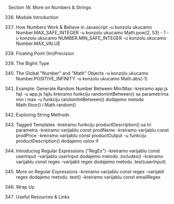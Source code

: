 Section 16: More on Numbers & Strings

336. Module Introduction

337. How Numbers Work & Behave in Javascript
-u konzolu ukucamo Number.MAX_SAFE_INTEGER
-u konzolu ukucamo Math.pow(2, 53) - 1
-u konzolu ukucamo NUMBER.MIN_SAFE_INTEGER
-u konzolu ukucamo Number.MAX_VALUE

338. Floating Point (Im)Precision

339. The BigInt Type

340. The Global "Number" and "Math" Objects
-u konzolu ukucamo Number.POSITIVE_INFINITY
-u konzolu ukucamo Math.abs(-1)

341. Example: Generate Random Number Between Min/Max
-kreiramo app.js fajl
-u app.js fajlu kreiramo funkciju randomIntBetween() sa parametrima min i max
-u funkciju randomIntBetween() dodajemo metode Math.floor() i Math.random()

342. Exploring String Methods

343. Tagged Templates
-kreiramo funkciju productDescription() sa tri parametra
-kreiramo varijablu const prodName
-kreiramo varijablu const prodPrice
-kreiramo varijablu const productOutput
-u funkciju productDescription() dodajemo uslov if

344. Introducing Regular Expressions ("RegEx")
-kreiramo varijablu const userInput
-varijablu userInput dodajemo metodu .includes()
-kreiramo varijablu const regex
-varijabli regex dodajemo metodu .test(userInput)

345. More on Regular Expressions
-kreiramo varijablu const regex
-varijabli regex dodajemo metodu .test()
-kreiramo varijablu const emailRegex

346. Wrap Up

347. Useful Resources & Links
